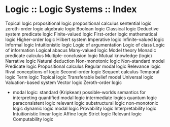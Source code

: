 # Logic :: Logic Systems :: Index



Topical logic 
propositional logic
propositional calculus
sentential logic
zeroth-order logic
algebraic logic
Boolean logic
Classical logic
Deductive system
predicate logic
Finite-valued logic
First-order logic
mathematical logic
Higher-order logic
Hilbert system
Imperative logic
Infinite-valued logic
Informal logic
Intuitionistic logic
Logic of argumentation
Logic of class
Logic of information
Logical abacus
Many-valued logic
Model theory
Monadic predicate calculus
Multiple-conclusion logic
Mutual knowledge (logic)
Narrative logic
Natural deduction
Non-monotonic logic
Non-standard model
Predicate logic
Propositional calculus
Regular modal logic
Relevance logic
Rival conceptions of logic
Second-order logic
Sequent calculus
Temporal logic
Term logic
Topical logic
Transferable belief model
Universal logic
Valuation-based system
Vector logic
Zeroth-order logic
* modal logic: standard (Kripkean) possible-worlds semantics for interpreting quantified modal logic
intermediate logics
quantum logic
paraconsistent logic
relevant logic
substructural logic
non-monotonic logic
dynamic logic
modal logic
Provability logic
Interpretability logic
Intuitionistic linear logic
Affine logic
Strict logic
Relevant logic
Computability logic

